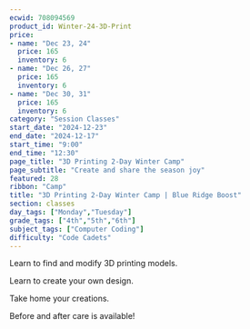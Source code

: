 ```yaml
---
ecwid: 708094569
product_id: Winter-24-3D-Print
price:
- name: "Dec 23, 24"
  price: 165
  inventory: 6
- name: "Dec 26, 27"
  price: 165
  inventory: 6
- name: "Dec 30, 31"
  price: 165
  inventory: 6
category: "Session Classes"
start_date: "2024-12-23"
end_date: "2024-12-17"
start_time: "9:00"
end_time: "12:30"
page_title: "3D Printing 2-Day Winter Camp"
page_subtitle: "Create and share the season joy"
featured: 28
ribbon: "Camp"
title: "3D Printing 2-Day Winter Camp | Blue Ridge Boost"
section: classes
day_tags: ["Monday","Tuesday"]
grade_tags: ["4th","5th","6th"]
subject_tags: ["Computer Coding"]
difficulty: "Code Cadets"
---
```

<p>Learn to find and modify 3D printing models.</p><p>Learn to create your own design.</p><p>Take home your creations.</p><p>Before and after care is available!</p>
